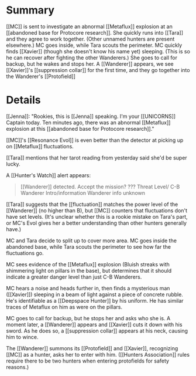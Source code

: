 # Summary
[[MC]] is sent to investigate an abnormal [[Metaflux]] explosion at an [[abandoned base for Protocore research]]. She quickly runs into [[Tara]] and they agree to work together. (Other unnamed hunters are present elsewhere.) MC goes inside, while Tara scouts the perimeter. MC quickly finds [[Xavier]] (though she doesn't know his name yet) sleeping. (This is so he can recover after fighting the other Wanderers.) She goes to call for backup, but he wakes and stops her. A [[Wanderer]] appears, we see [[Xavier]]'s [[suppression collar]] for the first time, and they go together into the Wanderer's [[Protofield]]

# Details

[[Jenna]]: "Rookies, this is [[Jenna]] speaking. I'm your [[UNICORNS]] Captain today. Ten minutes ago, there was an abnormal [[Metaflux]] explosion at this [[abandoned base for Protocore research]]."

[[MC]]'s [[Resonance Evol]] is even better than the detector at picking up on [[Metaflux]] fluctuations.

[[Tara]] mentions that her tarot reading from yesterday said she'd be super lucky.

A [[Hunter's Watch]] alert appears:
> [[Wanderer]] detected. Accept the mission?
> ??? Threat Level/ C-B
> Wanderer Intro/information
	 Wanderer info unknown

[[Tara]] suggests that the [[fluctuation]] matches the power level of the [[Wanderer]] (no higher than B), but [[MC]] counters that fluctuations don't have set levels. (It's unclear whether this is a rookie mistake on Tara's part, or MC's Evol gives her a better understanding than other hunters generally have.)

MC and Tara decide to split up to cover more area. MC goes inside the abandoned base, while Tara scouts the perimeter to see how far the fluctuations go.

MC sees evidence of the [[Metaflux]] explosion (Bluish streaks with shimmering light on pillars in the base), but determines that it should indicate a greater danger level than just C-B Wanderers.

MC hears a noise and heads further in, then finds a mysterious man ([[Xavier]]) sleeping in a beam of light against a piece of concrete rubble. He's identifiable as a [[Deepspace Hunter]] by his uniform. He has similar traces of Metaflux on him as were on the pillars.

MC goes to call for backup, but he stops her and asks who she is. A moment later, a [[Wanderer]] appears and [[Xavier]] cuts it down with his sword. As he does so, a [[suppression collar]] appears at his neck, causing him to wince.

The [[Wanderer]] summons its [[Protofield]] and [[Xavier]], recognizing [[MC]] as a hunter, asks her to enter with him. ([[Hunters Association]] rules require there to be two hunters when entering protofields for safety reasons.)